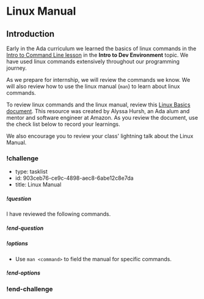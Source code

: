 # Linux Manual

## Introduction

Early in the Ada curriculum we learned the basics of linux commands in the [Intro to Command Line lesson](https://github.com/Ada-Developers-Academy/core-unit-1/blob/main/intro-to-dev-environment/intro-to-command-line.md) in the **Intro to Dev Environment** topic. We have used linux commands extensively throughout our programming journey.

As we prepare for internship, we will review the commands we know. We will also review how to use the linux manual (`man`) to learn about linux commands. 

To review linux commands and the linux manual, review this [Linux Basics document](http://alyssahursh.com/docs/linux-basics.html). This resource was created by Alyssa Hursh, an Ada alum and mentor and software engineer at Amazon. As you review the document, use the check list below to record your learnings.

We also encourage you to review your class' lightning talk about the Linux Manual. 

<!-- >>>>>>>>>>>>>>>>>>>>>> BEGIN CHALLENGE >>>>>>>>>>>>>>>>>>>>>> -->
<!-- Replace everything in square brackets [] and remove brackets  -->

### !challenge

* type: tasklist
* id: 903ceb76-ce9c-4898-aec8-6abe12c8e7da
* title: Linux Manual

##### !question

I have reviewed the following commands.

##### !end-question

##### !options

* Use `man <command>` to field the manual for specific commands.

##### !end-options

### !end-challenge

<!-- ======================= END CHALLENGE ======================= -->